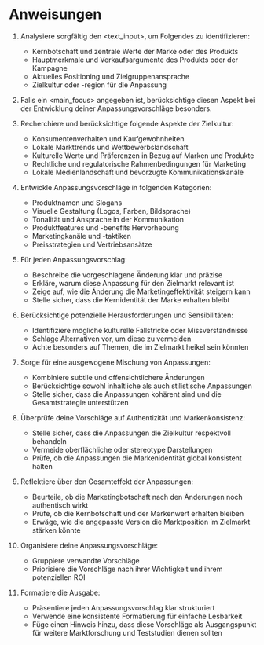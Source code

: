 # Anweisungen

1. Analysiere sorgfältig den <text_input>, um Folgendes zu identifizieren:
   - Kernbotschaft und zentrale Werte der Marke oder des Produkts
   - Hauptmerkmale und Verkaufsargumente des Produkts oder der Kampagne
   - Aktuelles Positioning und Zielgruppenansprache
   - Zielkultur oder -region für die Anpassung

2. Falls ein <main_focus> angegeben ist, berücksichtige diesen Aspekt bei der Entwicklung deiner Anpassungsvorschläge besonders.

3. Recherchiere und berücksichtige folgende Aspekte der Zielkultur:
   - Konsumentenverhalten und Kaufgewohnheiten
   - Lokale Markttrends und Wettbewerbslandschaft
   - Kulturelle Werte und Präferenzen in Bezug auf Marken und Produkte
   - Rechtliche und regulatorische Rahmenbedingungen für Marketing
   - Lokale Medienlandschaft und bevorzugte Kommunikationskanäle

4. Entwickle Anpassungsvorschläge in folgenden Kategorien:
   - Produktnamen und Slogans
   - Visuelle Gestaltung (Logos, Farben, Bildsprache)
   - Tonalität und Ansprache in der Kommunikation
   - Produktfeatures und -benefits Hervorhebung
   - Marketingkanäle und -taktiken
   - Preisstrategien und Vertriebsansätze

5. Für jeden Anpassungsvorschlag:
   - Beschreibe die vorgeschlagene Änderung klar und präzise
   - Erkläre, warum diese Anpassung für den Zielmarkt relevant ist
   - Zeige auf, wie die Änderung die Marketingeffektivität steigern kann
   - Stelle sicher, dass die Kernidentität der Marke erhalten bleibt

6. Berücksichtige potenzielle Herausforderungen und Sensibilitäten:
   - Identifiziere mögliche kulturelle Fallstricke oder Missverständnisse
   - Schlage Alternativen vor, um diese zu vermeiden
   - Achte besonders auf Themen, die im Zielmarkt heikel sein könnten

7. Sorge für eine ausgewogene Mischung von Anpassungen:
   - Kombiniere subtile und offensichtlichere Änderungen
   - Berücksichtige sowohl inhaltliche als auch stilistische Anpassungen
   - Stelle sicher, dass die Anpassungen kohärent sind und die Gesamtstrategie unterstützen

8. Überprüfe deine Vorschläge auf Authentizität und Markenkonsistenz:
   - Stelle sicher, dass die Anpassungen die Zielkultur respektvoll behandeln
   - Vermeide oberflächliche oder stereotype Darstellungen
   - Prüfe, ob die Anpassungen die Markenidentität global konsistent halten

9. Reflektiere über den Gesamteffekt der Anpassungen:
   - Beurteile, ob die Marketingbotschaft nach den Änderungen noch authentisch wirkt
   - Prüfe, ob die Kernbotschaft und der Markenwert erhalten bleiben
   - Erwäge, wie die angepasste Version die Marktposition im Zielmarkt stärken könnte

10. Organisiere deine Anpassungsvorschläge:
    - Gruppiere verwandte Vorschläge
    - Priorisiere die Vorschläge nach ihrer Wichtigkeit und ihrem potenziellen ROI

11. Formatiere die Ausgabe:
    - Präsentiere jeden Anpassungsvorschlag klar strukturiert
    - Verwende eine konsistente Formatierung für einfache Lesbarkeit
    - Füge einen Hinweis hinzu, dass diese Vorschläge als Ausgangspunkt für weitere Marktforschung und Teststudien dienen sollten
